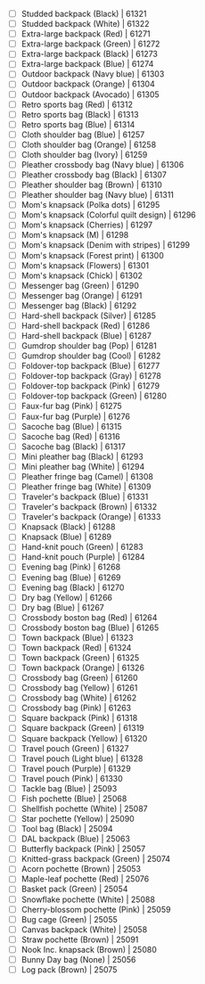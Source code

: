 - [ ] Studded backpack (Black) | 61321
- [ ] Studded backpack (White) | 61322
- [ ] Extra-large backpack (Red) | 61271
- [ ] Extra-large backpack (Green) | 61272
- [ ] Extra-large backpack (Black) | 61273
- [ ] Extra-large backpack (Blue) | 61274
- [ ] Outdoor backpack (Navy blue) | 61303
- [ ] Outdoor backpack (Orange) | 61304
- [ ] Outdoor backpack (Avocado) | 61305
- [ ] Retro sports bag (Red) | 61312
- [ ] Retro sports bag (Black) | 61313
- [ ] Retro sports bag (Blue) | 61314
- [ ] Cloth shoulder bag (Blue) | 61257
- [ ] Cloth shoulder bag (Orange) | 61258
- [ ] Cloth shoulder bag (Ivory) | 61259
- [ ] Pleather crossbody bag (Navy blue) | 61306
- [ ] Pleather crossbody bag (Black) | 61307
- [ ] Pleather shoulder bag (Brown) | 61310
- [ ] Pleather shoulder bag (Navy blue) | 61311
- [ ] Mom's knapsack (Polka dots) | 61295
- [ ] Mom's knapsack (Colorful quilt design) | 61296
- [ ] Mom's knapsack (Cherries) | 61297
- [ ] Mom's knapsack (M) | 61298
- [ ] Mom's knapsack (Denim with stripes) | 61299
- [ ] Mom's knapsack (Forest print) | 61300
- [ ] Mom's knapsack (Flowers) | 61301
- [ ] Mom's knapsack (Chick) | 61302
- [ ] Messenger bag (Green) | 61290
- [ ] Messenger bag (Orange) | 61291
- [ ] Messenger bag (Black) | 61292
- [ ] Hard-shell backpack (Silver) | 61285
- [ ] Hard-shell backpack (Red) | 61286
- [ ] Hard-shell backpack (Blue) | 61287
- [ ] Gumdrop shoulder bag (Pop) | 61281
- [ ] Gumdrop shoulder bag (Cool) | 61282
- [ ] Foldover-top backpack (Blue) | 61277
- [ ] Foldover-top backpack (Gray) | 61278
- [ ] Foldover-top backpack (Pink) | 61279
- [ ] Foldover-top backpack (Green) | 61280
- [ ] Faux-fur bag (Pink) | 61275
- [ ] Faux-fur bag (Purple) | 61276
- [ ] Sacoche bag (Blue) | 61315
- [ ] Sacoche bag (Red) | 61316
- [ ] Sacoche bag (Black) | 61317
- [ ] Mini pleather bag (Black) | 61293
- [ ] Mini pleather bag (White) | 61294
- [ ] Pleather fringe bag (Camel) | 61308
- [ ] Pleather fringe bag (White) | 61309
- [ ] Traveler's backpack (Blue) | 61331
- [ ] Traveler's backpack (Brown) | 61332
- [ ] Traveler's backpack (Orange) | 61333
- [ ] Knapsack (Black) | 61288
- [ ] Knapsack (Blue) | 61289
- [ ] Hand-knit pouch (Green) | 61283
- [ ] Hand-knit pouch (Purple) | 61284
- [ ] Evening bag (Pink) | 61268
- [ ] Evening bag (Blue) | 61269
- [ ] Evening bag (Black) | 61270
- [ ] Dry bag (Yellow) | 61266
- [ ] Dry bag (Blue) | 61267
- [ ] Crossbody boston bag (Red) | 61264
- [ ] Crossbody boston bag (Blue) | 61265
- [ ] Town backpack (Blue) | 61323
- [ ] Town backpack (Red) | 61324
- [ ] Town backpack (Green) | 61325
- [ ] Town backpack (Orange) | 61326
- [ ] Crossbody bag (Green) | 61260
- [ ] Crossbody bag (Yellow) | 61261
- [ ] Crossbody bag (White) | 61262
- [ ] Crossbody bag (Pink) | 61263
- [ ] Square backpack (Pink) | 61318
- [ ] Square backpack (Green) | 61319
- [ ] Square backpack (Yellow) | 61320
- [ ] Travel pouch (Green) | 61327
- [ ] Travel pouch (Light blue) | 61328
- [ ] Travel pouch (Purple) | 61329
- [ ] Travel pouch (Pink) | 61330
- [ ] Tackle bag (Blue) | 25093
- [ ] Fish pochette (Blue) | 25068
- [ ] Shellfish pochette (White) | 25087
- [ ] Star pochette (Yellow) | 25090
- [ ] Tool bag (Black) | 25094
- [ ] DAL backpack (Blue) | 25063
- [ ] Butterfly backpack (Pink) | 25057
- [ ] Knitted-grass backpack (Green) | 25074
- [ ] Acorn pochette (Brown) | 25053
- [ ] Maple-leaf pochette (Red) | 25076
- [ ] Basket pack (Green) | 25054
- [ ] Snowflake pochette (White) | 25088
- [ ] Cherry-blossom pochette (Pink) | 25059
- [ ] Bug cage (Green) | 25055
- [ ] Canvas backpack (White) | 25058
- [ ] Straw pochette (Brown) | 25091
- [ ] Nook Inc. knapsack (Brown) | 25080
- [ ] Bunny Day bag (None) | 25056
- [ ] Log pack (Brown) | 25075
